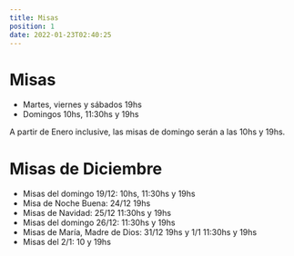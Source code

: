 ```yaml
---
title: Misas
position: 1
date: 2022-01-23T02:40:25
---
```

# Misas

* Martes, viernes y sábados 19hs
* Domingos 10hs, 11:30hs y 19hs

A partir de Enero inclusive, las misas de domingo serán a las 10hs y 19hs.

# Misas de Diciembre

* Misas del domingo 19/12: 10hs, 11:30hs y 19hs
* Misa de Noche Buena: 24/12 19hs
* Misas de Navidad: 25/12 11:30hs y 19hs
* Misas del domingo 26/12: 11:30hs y 19hs
* Misas de María, Madre de Dios: 31/12 19hs y 1/1 11:30hs y 19hs
* Misas del 2/1: 10 y 19hs